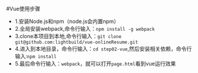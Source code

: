 #Vue使用步骤
- 1.安装Node.js和npm（node.js会内置npm）
- 2.全局安装webpack,命令行输入：`npm install -g webpack`
- 3.clone本项目到本地,命令行输入：`git clone git@github.com:lightbuild/vue-onlineResume.git`
- 4.进入到本地目录，命令行输入：`cd step02-vue`,然后安装相关依赖，命令行输入:`npm install`
- 5.最后命令行输入：`webpack`，就可以打开`page.html`看到vue运行效果
